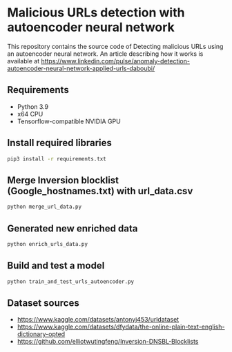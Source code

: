 # Malicious URLs detection with autoencoder neural network

This repository contains the source code of Detecting malicious URLs using an autoencoder neural network.
An article describing how it works is available at https://www.linkedin.com/pulse/anomaly-detection-autoencoder-neural-network-applied-urls-daboubi/

## Requirements

- Python 3.9
- x64 CPU
- Tensorflow-compatible NVIDIA GPU

## Install required libraries

```bash
pip3 install -r requirements.txt
```

## Merge Inversion blocklist (Google_hostnames.txt) with url_data.csv

```bash
python merge_url_data.py
```

## Generated new enriched data

```bash
python enrich_urls_data.py
```

## Build and test a model

```bash
python train_and_test_urls_autoencoder.py
```

## Dataset sources

- https://www.kaggle.com/datasets/antonyj453/urldataset
- https://www.kaggle.com/datasets/dfydata/the-online-plain-text-english-dictionary-opted
- https://github.com/elliotwutingfeng/Inversion-DNSBL-Blocklists
